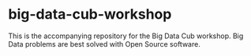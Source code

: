 # big-data-cub-workshop
This is the accompanying repository for the Big Data Cub workshop. Big Data problems are best solved with Open Source software.

